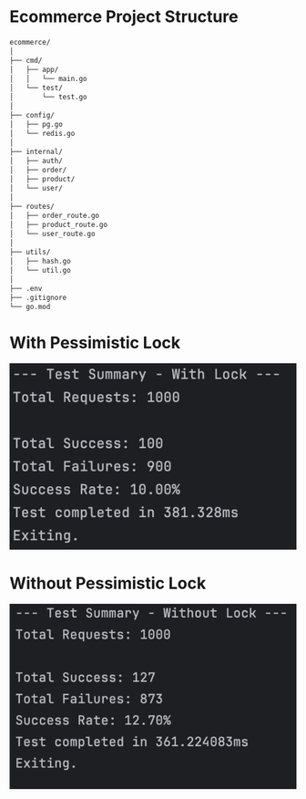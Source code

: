 # Ecommerce Project Structure

```plaintext
ecommerce/
│
├── cmd/
│   ├── app/
│   │   └── main.go
│   └── test/
│       └── test.go
│
├── config/
│   ├── pg.go
│   └── redis.go
│
├── internal/
│   ├── auth/
│   ├── order/
│   ├── product/
│   └── user/
│
├── routes/
│   ├── order_route.go
│   ├── product_route.go
│   └── user_route.go
│
├── utils/
│   ├── hash.go
│   └── util.go
│
├── .env
├── .gitignore
└── go.mod
```

# With Pessimistic Lock
![Alt text](static/images/with_lock.png "a title")

# Without Pessimistic Lock
![Alt text](static/images/without_lock.png "a title")